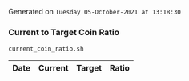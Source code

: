Generated on `Tuesday 05-October-2021 at 13:18:30`

### Current to Target Coin Ratio
`current_coin_ratio.sh`

Date|Current|Target|Ratio
---|---|---|---
